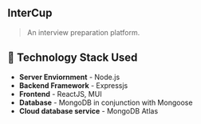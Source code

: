 ## InterCup

> An interview preparation platform.

## 🚧 Technology Stack Used

- **Server Enviornment** - Node.js
- **Backend Framework** - Expressjs
- **Frontend** - ReactJS, MUI
- **Database** - MongoDB in conjunction with Mongoose
- **Cloud database service** - MongoDB Atlas
<!-- - **Deployment** - Heroku (Backend) & Netlify (Frontend) -->

